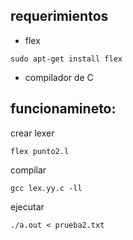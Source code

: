 ## requerimientos
- flex
```
sudo apt-get install flex
```
- compilador de C

## funcionamineto:
crear lexer
```
flex punto2.l
```
compilar
```
gcc lex.yy.c -ll
```
ejecutar
```
./a.out < prueba2.txt
```

